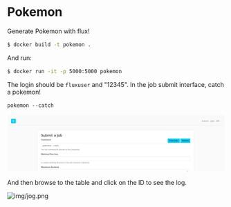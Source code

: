 # Pokemon

Generate Pokemon with flux!

```bash
$ docker build -t pokemon .
```

And run:

```bash
$ docker run -it -p 5000:5000 pokemon
```

The login should be `fluxuser` and "12345".
In the job submit interface, catch a pokemon!

```
pokemon --catch
```

![img/submit.png](img/submit.png)

And then browse to the table and click on the ID to see the log.

![img/jog.png](img/jog.png)

